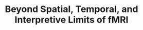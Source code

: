 ---
title: "Beyond Spatial, Temporal, and Interpretive Limits of fMRI"
project_id: 
date: 
conference_id: ""
presenters:
   - peter_bandettini
summary: "<p>OHBM 2005 education program, Toronto, CA</p>"
file: /assets/presentations/T176.ppt
filename: T176.ppt
layout: presentation
---